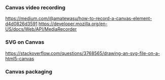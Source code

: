 ### Canvas video recording
https://medium.com/@amatewasu/how-to-record-a-canvas-element-d4d0826d3591
https://developer.mozilla.org/en-US/docs/Web/API/MediaRecorder

### SVG on Canvas
https://stackoverflow.com/questions/3768565/drawing-an-svg-file-on-a-html5-canvas

### Canvas packaging
